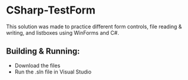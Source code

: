 # CSharp-TestForm
This solution was made to practice different form controls, file reading & writing, and listboxes using WinForms and C#.
## Building & Running:
- Download the files
- Run the .sln file in Visual Studio
